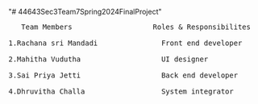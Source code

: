 "# 44643Sec3Team7Spring2024FinalProject" 
<pre>
   Team Members                   Roles & Responsibilites
   
1.Rachana sri Mandadi               Front end developer

2.Mahitha Vudutha                   UI designer

3.Sai Priya Jetti                   Back end developer

4.Dhruvitha Challa                  System integrator
</pre>
